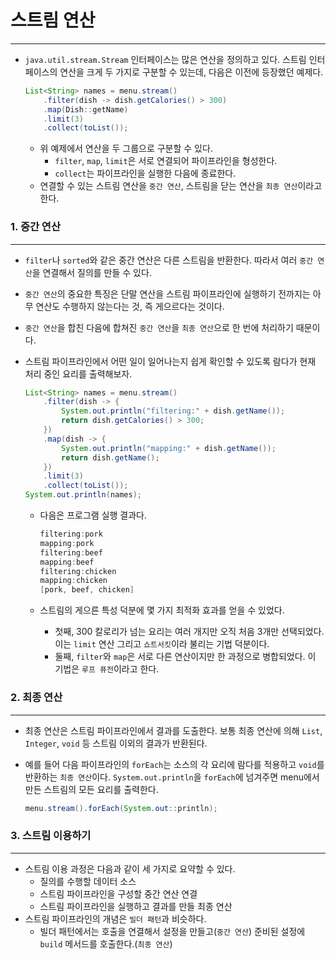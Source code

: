 # 스트림 연산

---

- `java.util.stream.Stream` 인터페이스는 많은 연산을 정의하고 있다. 스트림 인터페이스의 연산을 크게 두 가지로 구분할 수 있는데, 다음은 이전에 등장했던 예제다.

    ```java
    List<String> names = menu.stream()
        .filter(dish -> dish.getCalories() > 300)
    	.map(Dish::getName)
    	.limit(3)
    	.collect(toList());
    ```

    - 위 예제에서 연산을 두 그룹으로 구분할 수 있다.
        - `filter`, `map`, `limit`은 서로 연결되어 파이프라인을 형성한다.
        - `collect`는 파이프라인을 실행한 다음에 종료한다.
    - 연결할 수 있는 스트림 연산을 `중간 연산`, 스트림을 닫는 연산을 `최종 연산`이라고 한다.

### 1. 중간 연산

---

- `filter`나 `sorted`와 같은 중간 연산은 다른 스트림을 반환한다. 따라서 여러 `중간 연산`을 연결해서 질의를 만들 수 있다.
- `중간 연산`의 중요한 특징은 단말 연산을 스트림 파이프라인에 실행하기 전까지는 아무 연산도 수행하지 않는다는 것, 즉 게으르다는 것이다.
- `중간 연산`을 합친 다음에 합쳐진 `중간 연산`을 `최종 연산`으로 한 번에 처리하기 때문이다.
- 스트림 파이프라인에서 어떤 일이 일어나는지 쉽게 확인할 수 있도록 람다가 현재 처리 중인 요리를 출력해보자.

    ```java
    List<String> names = menu.stream()
    	.filter(dish -> {
    	    System.out.println("filtering:" + dish.getName());
            return dish.getCalories() > 300;
    	})
    	.map(dish -> {
    	    System.out.println("mapping:" + dish.getName());
    	 	return dish.getName();
    	})
    	.limit(3)
    	.collect(toList());
    System.out.println(names);
    ```

    - 다음은 프로그램 실행 결과다.

        ```java
        filtering:pork
        mapping:pork
        filtering:beef
        mapping:beef
        filtering:chicken
        mapping:chicken
        [pork, beef, chicken]
        ```

    - 스트림의 게으른 특성 덕분에 몇 가지 최적화 효과를 얻을 수 있었다.
        - 첫째, 300 칼로리가 넘는 요리는 여러 개지만 오직 처음 3개만 선택되었다. 이는 `limit` 연산 그리고 `쇼트서킷`이라 불리는 기법 덕분이다.
        - 둘째, `filter`와 `map`은 서로 다른 연산이지만 한 과정으로 병합되었다. 이 기법은 `루프 퓨전`이라고 한다.

### 2. 최종 연산

---

- 최종 연산은 스트림 파이프라인에서 결과를 도출한다. 보통 최종 연산에 의해 `List`, `Integer`, `void` 등 스트림 이외의 결과가 반환된다.
- 예를 들어 다음 파이프라인의 `forEach`는 소스의 각 요리에 람다를 적용하고 `void`를 반환하는 `최종 연산`이다. `System.out.println`을 `forEach`에 넘겨주면 menu에서 만든 스트림의 모든 요리를 출력한다.

    ```java
    menu.stream().forEach(System.out::println);
    ```


### 3. 스트림 이용하기

---

- 스트림 이용 과정은 다음과 같이 세 가지로 요약할 수 있다.
    - 질의를 수행할 데이터 소스
    - 스트림 파이프라인을 구성할 중간 연산 연결
    - 스트림 파이프라인을 실행하고 결과를 만들 최종 연산
- 스트림 파이프라인의 개념은 `빌더 패턴`과 비슷하다.
    - 빌더 패턴에서는 호출을 연결해서 설정을 만들고(`중간 연산`) 준비된 설정에 `build` 메서드를 호출한다.(`최종 연산`)